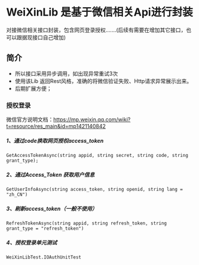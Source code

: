 # WeiXinLib 是基于微信相关Api进行封装
对接微信相关接口封装，包含网页登录授权.......(后续有需要在增加其它接口，也可以跟据现接口自己增加)

## 简介
- 所以接口采用异步调用，如出现异常重试3次
- 使用该Lib 返回Rest风格，准确的将微信验证失败、Http请求异常展示出来。
- 后期扩展方便；



### 授权登录
微信官方说明文档：https://mp.weixin.qq.com/wiki?t=resource/res_main&id=mp1421140842

##### 1、通过code换取网页授权access_token
```
GetAccessTokenAsync(string appid, string secret, string code, string grant_type);
```

##### 2、通过Access_Token 获取用户信息
```
GetUserInfoAsync(string access_token, string openid, string lang = "zh_CN")
```

##### 3、刷新access_token（一般不使用）
```
RefreshTokenAsync(string appid, string refresh_token, string grant_type = "refresh_token")

```

##### 4、授权登录单元测试
    WeiXinLibTest.IOAuthUnitTest




